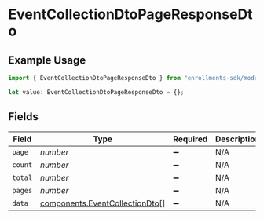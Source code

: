 # EventCollectionDtoPageResponseDto

## Example Usage

```typescript
import { EventCollectionDtoPageResponseDto } from "enrollments-sdk/models/components";

let value: EventCollectionDtoPageResponseDto = {};
```

## Fields

| Field                                                                            | Type                                                                             | Required                                                                         | Description                                                                      |
| -------------------------------------------------------------------------------- | -------------------------------------------------------------------------------- | -------------------------------------------------------------------------------- | -------------------------------------------------------------------------------- |
| `page`                                                                           | *number*                                                                         | :heavy_minus_sign:                                                               | N/A                                                                              |
| `count`                                                                          | *number*                                                                         | :heavy_minus_sign:                                                               | N/A                                                                              |
| `total`                                                                          | *number*                                                                         | :heavy_minus_sign:                                                               | N/A                                                                              |
| `pages`                                                                          | *number*                                                                         | :heavy_minus_sign:                                                               | N/A                                                                              |
| `data`                                                                           | [components.EventCollectionDto](../../models/components/eventcollectiondto.md)[] | :heavy_minus_sign:                                                               | N/A                                                                              |